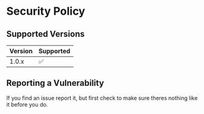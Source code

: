 # Security Policy

## Supported Versions


| Version | Supported          |
| ------- | ------------------ |
| 1.0.x   | :white_check_mark: |


## Reporting a Vulnerability

If you find an issue report it, but first check to make sure theres nothing like it before you do.
